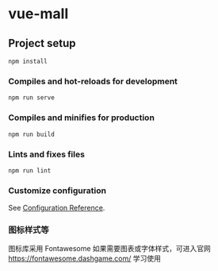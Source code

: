# vue-mall

## Project setup
```
npm install
```

### Compiles and hot-reloads for development
```
npm run serve
```

### Compiles and minifies for production
```
npm run build
```

### Lints and fixes files
```
npm run lint
```

### Customize configuration
See [Configuration Reference](https://cli.vuejs.org/config/).

### 图标样式等
图标库采用 Fontawesome 如果需要图表或字体样式，可进入官网 https://fontawesome.dashgame.com/ 学习使用
